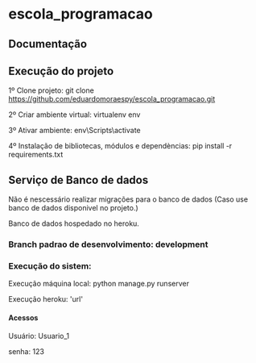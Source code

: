 # escola_programacao

## Documentação


## Execução do projeto

1º Clone projeto: git clone https://github.com/eduardomoraespy/escola_programacao.git

2º Criar ambiente virtual: virtualenv env 

3º Ativar ambiente: env\Scripts\activate

4º Instalação de bibliotecas, módulos e dependèncias: pip install -r requirements.txt


## Serviço de Banco de dados

Não é nescessário realizar migrações para o banco de dados (Caso use banco de dados disponivel no projeto.)

Banco de dados hospedado no heroku.


### Branch padrao de desenvolvimento: development


### Execução do sistem:

Execução máquina local: python manage.py runserver

Execução heroku: 'url'

#### Acessos
Usuário: Usuario_1


senha: 123
